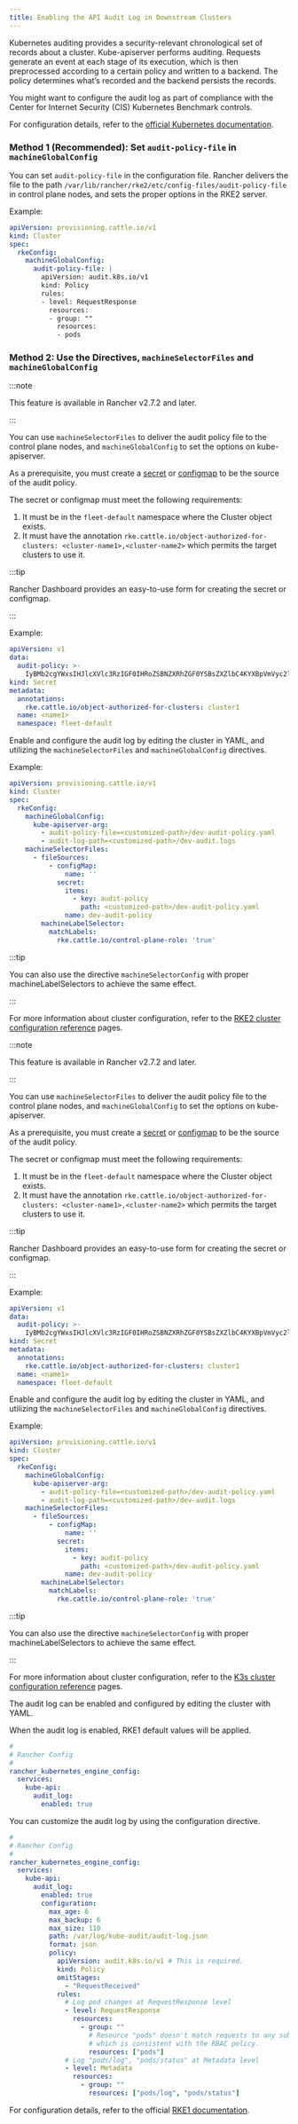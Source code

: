 ```yaml
---
title: Enabling the API Audit Log in Downstream Clusters 
---
```


<head>
  <link rel="canonical" href="https://ranchermanager.docs.rancher.com/how-to-guides/advanced-user-guides/enable-api-audit-log-in-downstream-clusters"/>
</head> 

Kubernetes auditing provides a security-relevant chronological set of records about a cluster. Kube-apiserver performs auditing. Requests generate an event at each stage of its execution, which is then preprocessed according to a certain policy and written to a backend. The policy determines what’s recorded and the backend persists the records.

You might want to configure the audit log as part of compliance with the Center for Internet Security (CIS) Kubernetes Benchmark controls.

For configuration details, refer to the [official Kubernetes documentation](https://kubernetes.io/docs/tasks/debug/debug-cluster/audit/).


<Tabs groupId="k8s-distro">
<TabItem value="RKE2" default>

### Method 1 (Recommended): Set `audit-policy-file` in `machineGlobalConfig`

You can set `audit-policy-file` in the configuration file. Rancher delivers the file to the path `/var/lib/rancher/rke2/etc/config-files/audit-policy-file` in control plane nodes, and sets the proper options in the RKE2 server.

Example:
```yaml
apiVersion: provisioning.cattle.io/v1
kind: Cluster
spec:
  rkeConfig:
    machineGlobalConfig:
      audit-policy-file: |
        apiVersion: audit.k8s.io/v1 
        kind: Policy 
        rules: 
        - level: RequestResponse
          resources:
          - group: ""
            resources: 
            - pods
```

### Method 2: Use the Directives, `machineSelectorFiles` and `machineGlobalConfig`

:::note

This feature is available in Rancher v2.7.2 and later.

:::

You can use `machineSelectorFiles` to deliver the audit policy file to the control plane nodes, and `machineGlobalConfig` to set the options on kube-apiserver.

As a prerequisite, you must create a [secret](../new-user-guides/kubernetes-resources-setup/secrets.md) or [configmap](../new-user-guides/kubernetes-resources-setup/secrets.md) to be the source of the audit policy.

The secret or configmap must meet the following requirements:

1. It must be in the `fleet-default` namespace where the Cluster object exists.
2. It must have the annotation `rke.cattle.io/object-authorized-for-clusters: <cluster-name1>,<cluster-name2>` which permits the target clusters to use it.

:::tip

Rancher Dashboard provides an easy-to-use form for creating the secret or configmap.

:::

Example:

```yaml
apiVersion: v1
data:
  audit-policy: >-
    IyBMb2cgYWxsIHJlcXVlc3RzIGF0IHRoZSBNZXRhZGF0YSBsZXZlbC4KYXBpVmVyc2lvbjogYXVkaXQuazhzLmlvL3YxCmtpbmQ6IFBvbGljeQpydWxlczoKLSBsZXZlbDogTWV0YWRhdGE=
kind: Secret
metadata:
  annotations:
    rke.cattle.io/object-authorized-for-clusters: cluster1
  name: <name1>
  namespace: fleet-default
```

Enable and configure the audit log by editing the cluster in YAML, and utilizing the `machineSelectorFiles` and `machineGlobalConfig` directives.

Example:

```yaml
apiVersion: provisioning.cattle.io/v1
kind: Cluster
spec:
  rkeConfig:
    machineGlobalConfig:
      kube-apiserver-arg:
        - audit-policy-file=<customized-path>/dev-audit-policy.yaml
        - audit-log-path=<customized-path>/dev-audit.logs
    machineSelectorFiles:
      - fileSources:
          - configMap:
              name: ''
            secret:
              items:
                - key: audit-policy
                  path: <customized-path>/dev-audit-policy.yaml
              name: dev-audit-policy
        machineLabelSelector:
          matchLabels:
            rke.cattle.io/control-plane-role: 'true'
```

:::tip

You can also use the directive `machineSelectorConfig` with proper machineLabelSelectors to achieve the same effect.

:::

For more information about cluster configuration, refer to the [RKE2 cluster configuration reference](../../reference-guides/cluster-configuration/rancher-server-configuration/rke2-cluster-configuration.md) pages.

</TabItem>

<TabItem value="K3s">

:::note

This feature is available in Rancher v2.7.2 and later.

:::

You can use `machineSelectorFiles` to deliver the audit policy file to the control plane nodes, and `machineGlobalConfig` to set the options on kube-apiserver.

As a prerequisite, you must create a [secret](../new-user-guides/kubernetes-resources-setup/secrets.md) or [configmap](../new-user-guides/kubernetes-resources-setup/secrets.md) to be the source of the audit policy.

The secret or configmap must meet the following requirements:

1. It must be in the `fleet-default` namespace where the Cluster object exists.
2. It must have the annotation `rke.cattle.io/object-authorized-for-clusters: <cluster-name1>,<cluster-name2>` which permits the target clusters to use it.

:::tip

Rancher Dashboard provides an easy-to-use form for creating the secret or configmap.

:::

Example:

```yaml
apiVersion: v1
data:
  audit-policy: >-
    IyBMb2cgYWxsIHJlcXVlc3RzIGF0IHRoZSBNZXRhZGF0YSBsZXZlbC4KYXBpVmVyc2lvbjogYXVkaXQuazhzLmlvL3YxCmtpbmQ6IFBvbGljeQpydWxlczoKLSBsZXZlbDogTWV0YWRhdGE=
kind: Secret
metadata:
  annotations:
    rke.cattle.io/object-authorized-for-clusters: cluster1
  name: <name1>
  namespace: fleet-default
```

Enable and configure the audit log by editing the cluster in YAML, and utilizing the `machineSelectorFiles` and `machineGlobalConfig` directives.

Example:

```yaml
apiVersion: provisioning.cattle.io/v1
kind: Cluster
spec:
  rkeConfig:
    machineGlobalConfig:
      kube-apiserver-arg:
        - audit-policy-file=<customized-path>/dev-audit-policy.yaml
        - audit-log-path=<customized-path>/dev-audit.logs
    machineSelectorFiles:
      - fileSources:
          - configMap:
              name: ''
            secret:
              items:
                - key: audit-policy
                  path: <customized-path>/dev-audit-policy.yaml
              name: dev-audit-policy
        machineLabelSelector:
          matchLabels:
            rke.cattle.io/control-plane-role: 'true'
```

:::tip

You can also use the directive `machineSelectorConfig` with proper machineLabelSelectors to achieve the same effect.

:::

For more information about cluster configuration, refer to the [K3s cluster configuration reference](../../reference-guides/cluster-configuration/rancher-server-configuration/k3s-cluster-configuration.md) pages.

</TabItem>

<TabItem value="RKE1">

The audit log can be enabled and configured by editing the cluster with YAML.

When the audit log is enabled, RKE1 default values will be applied.

```yaml
# 
# Rancher Config
# 
rancher_kubernetes_engine_config:
  services:
    kube-api:
      audit_log:
        enabled: true
```

You can customize the audit log by using the configuration directive.

```yaml
# 
# Rancher Config
# 
rancher_kubernetes_engine_config:
  services:
    kube-api:
      audit_log:
        enabled: true
        configuration:
          max_age: 6
          max_backup: 6
          max_size: 110
          path: /var/log/kube-audit/audit-log.json
          format: json
          policy:
            apiVersion: audit.k8s.io/v1 # This is required.
            kind: Policy
            omitStages:
              - "RequestReceived"
            rules:
              # Log pod changes at RequestResponse level
              - level: RequestResponse
                resources:
                  - group: ""
                    # Resource "pods" doesn't match requests to any subresource of pods,
                    # which is consistent with the RBAC policy.
                    resources: ["pods"]
              # Log "pods/log", "pods/status" at Metadata level
              - level: Metadata
                resources:
                  - group: ""
                    resources: ["pods/log", "pods/status"]
```

For configuration details, refer to the official [RKE1 documentation](https://rke.docs.rancher.com/config-options/audit-log).

</TabItem>
</Tabs>

